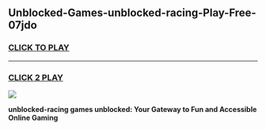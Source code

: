 
## Unblocked-Games-unblocked-racing-Play-Free-07jdo
<h3>
<a href="https://premium76.site?title=unblocked-racing&ref=10A">CLICK TO PLAY</a></h3>
<hr>

<h3>
<a href="https://premium76.site?title=unblocked-racing&ref=10A">CLICK 2 PLAY</a>
  
</h3>

<a href="https://premium76.site?title=unblocked-racing&ref=10A"><img src="https://clearcache.store/games.png"></a>


**unblocked-racing games unblocked: Your Gateway to Fun and Accessible Online Gaming**
